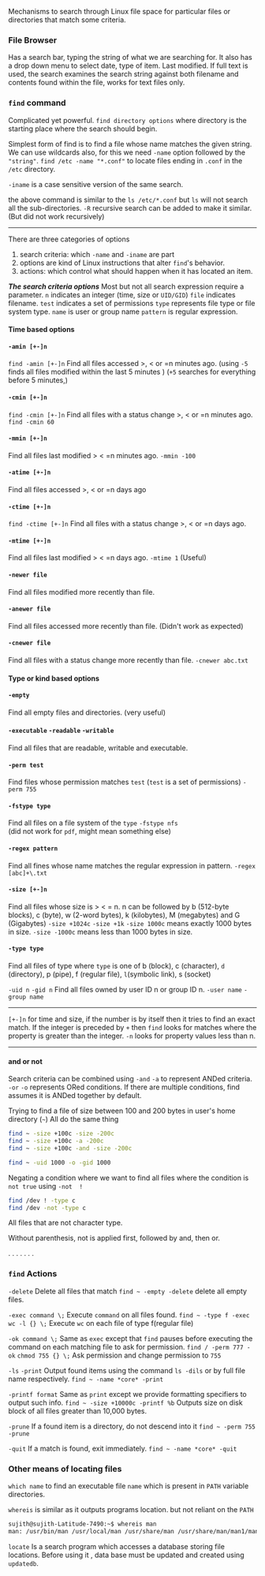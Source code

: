 
Mechanisms to search through Linux file space for particular files or directories that match some criteria.

### File Browser
Has a search bar, typing the string of what we are searching for.
It also has a drop down menu to select date, type of item. Last modified.
If full text is used, the search examines the search string against both filename and contents found within the file, works for text files only.


### `find` command

Complicated yet powerful.
`find directory options` where directory is the starting place where the search should begin.

Simplest form of find is to find a file whose name matches the given string.
We can use wildcards also, for this we need `-name` option followed by the `"string"`.
`find /etc -name "*.conf"` to locate files ending in `.conf` in the `/etc` directory.

`-iname` is a case sensitive version of the same search.

the above command is similar to the `ls /etc/*.conf` but `ls` will not search all the sub-directories. `-R` recursive search can be added to make it similar.
(But did not work recursively)

____

There are three categories of options
1. search criteria: which `-name` and `-iname` are part
2. options are kind of Linux instructions that alter `find`'s behavior.
3. actions: which control what should happen when it has located an item.


***The search criteria options***
Most but not all search expression require a parameter.
`n` indicates an integer (time, size or `UID/GID`)
`file` indicates filename.
`test` indicates a set of permissions
`type` represents file type or file system type.
`name` is user or group name
`pattern` is regular expression.


#### Time based options
#### `-amin [+-]n`
`find -amin [+-]n` Find all files accessed >, < or =n minutes ago.
(using `-5` finds all files modified within the last 5 minutes )
(`+5` searches for everything before 5 minutes,)
#### `-cmin [+-]n`
`find -cmin [+-]n` Find all files with a status change >, < or =n minutes ago.
`find -cmin 60`
#### `-mmin [+-]n`
Find all files last modified > < =n minutes ago. `-mmin -100`


#### `-atime [+-]n`
Find all files accessed >, < or =n days ago
#### `-ctime [+-]n`
`find -ctime [+-]n` Find all files with a status change >, < or =n days ago.
#### `-mtime [+-]n`
Find all files last modified > < =n days ago. `-mtime 1`  (Useful)


#### `-newer file`
Find all files modified more recently than file.
#### `-anewer file`  
Find all files accessed more recently than file. (Didn't work as expected)
#### `-cnewer file` 
Find all files with a status change more recently than file.
`-cnewer abc.txt`


#### Type or kind based options
#### `-empty`
Find all empty files and directories. (very useful)
#### `-executable` `-readable` `-writable`
Find all files that are readable, writable and executable.
#### `-perm test`
Find files whose permission matches `test` (`test` is a set of permissions)
`-perm 755`
#### `-fstype type`
Find all files on a file system of the `type`    `-fstype nfs`  
(did not work for `pdf`, might mean something else)


#### `-regex pattern`
Find all fines whose name matches the regular expression in pattern.
`-regex [abc]+\.txt`
#### `-size [+-]n`
Find all files whose size is > < = n.
n can be followed by b (512-byte blocks), c (byte), w (2-word bytes), 
k (kilobytes), M (megabytes) and G (Gigabytes)
`-size +1024c`  `-size +1k`
`-size 1000c` means exactly 1000 bytes in size.
`-size -1000c` means less than 1000 bytes in size.
#### `-type type`
Find all files of type where `type` is one of b (block), c (character), `d` (directory),
p (pipe), f (regular file), `l`(symbolic link), s (socket)


`-uid n` `-gid n`  Find all files owned by user ID n or group ID n.
`-user name`  `-group name` 


____

`[+-]n` for time and size, if the number is by itself then it tries to find an exact match.
If the integer is preceded by `+` then `find` looks for matches where the property is greater than the integer.
`-n` looks for property values less than n.

____

#### and or not

Search criteria can be combined using `-and` `-a` to represent ANDed criteria.
`-or` `-o` represents ORed conditions.
If there are multiple conditions, find assumes it is ANDed together by default.

Trying to find a file of size between 100 and 200 bytes in user's home directory (`~`)
All do the same thing
```bash
find ~ -size +100c -size -200c
find ~ -size +100c -a -200c
find ~ -size +100c -and -size -200c
```

```bash
find ~ -uid 1000 -o -gid 1000
```

Negating a condition where we want to find all files where the condition is `not true` using `-not  !`
```bash
find /dev ! -type c
find /dev -not -type c
```
All files that are not character type.

Without parenthesis, not is applied first, followed by and, then or.

.
.
.
.
.
.
.





### `find` Actions

`-delete`
Delete all files that match
`find ~ -empty -delete`   delete all empty files.

`-exec command \;`
Execute `command` on all files found.
`find ~ -type f -exec wc -l {} \;`
Execute `wc` on each file of type f(regular file)

`-ok command \;`
Same as `exec` except that `find` pauses before executing the command on each matching file to ask for permission.
`find / -perm 777 -ok`
	    `chmod 755 {} \;`
Ask permission and change permission to `755`

`-ls` `-print`
Output found items using the command `ls -dils` or by full file name respectively.
`find ~ -name *core* -print`

`-printf format`
Same as `print` except we provide formatting specifiers to output such info.
`find ~ -size +10000c -printf %b`
Outputs size on disk block of all files greater than 10,000 bytes.

`-prune`
If a found item is a directory, do not descend into it
`find ~ -perm 755 -prune`

`-quit`
If a match is found, exit immediately.
`find ~ -name *core* -quit`





### Other means of locating files

`which name`
to find an executable file `name` which is present in `PATH` variable directories.

`whereis` 
is similar as it outputs programs location. but not reliant on the `PATH`
```bash
sujith@sujith-Latitude-7490:~$ whereis man
man: /usr/bin/man /usr/local/man /usr/share/man /usr/share/man/man1/man.1.gz /usr/share/man/man7/man.7.gz
```

`locate`
Is a search program which accesses a database storing file locations.
Before using it , data base must be updated and created using `updatedb`.


